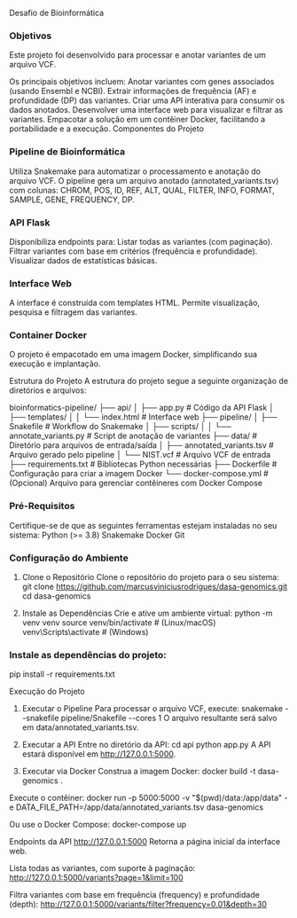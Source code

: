 Desafio de Bioinformática

### Objetivos ###
Este projeto foi desenvolvido para processar e anotar variantes de um arquivo VCF. 

Os principais objetivos incluem:
Anotar variantes com genes associados (usando Ensembl e NCBI).
Extrair informações de frequência (AF) e profundidade (DP) das variantes.
Criar uma API interativa para consumir os dados anotados.
Desenvolver uma interface web para visualizar e filtrar as variantes.
Empacotar a solução em um contêiner Docker, facilitando a portabilidade e a execução.
Componentes do Projeto

### Pipeline de Bioinformática ###
Utiliza Snakemake para automatizar o processamento e anotação do arquivo VCF.
O pipeline gera um arquivo anotado (annotated_variants.tsv) com colunas:
CHROM, POS, ID, REF, ALT, QUAL, FILTER, INFO, FORMAT, SAMPLE, GENE, FREQUENCY, DP.

### API Flask ###
Disponibiliza endpoints para:
Listar todas as variantes (com paginação).
Filtrar variantes com base em critérios (frequência e profundidade).
Visualizar dados de estatísticas básicas.

### Interface Web ### 
A interface é construída com templates HTML.
Permite visualização, pesquisa e filtragem das variantes.

### Container Docker ###
O projeto é empacotado em uma imagem Docker, simplificando sua execução e implantação.

Estrutura do Projeto
A estrutura do projeto segue a seguinte organização de diretórios e arquivos:

bioinformatics-pipeline/
├── api/
│   ├── app.py                 # Código da API Flask
│   ├── templates/
│   │   └── index.html         # Interface web
├── pipeline/
│   ├── Snakefile              # Workflow do Snakemake
│   ├── scripts/
│   │   └── annotate_variants.py  # Script de anotação de variantes
├── data/                      # Diretório para arquivos de entrada/saída
│   ├── annotated_variants.tsv # Arquivo gerado pelo pipeline
│   └── NIST.vcf               # Arquivo VCF de entrada
├── requirements.txt           # Bibliotecas Python necessárias
├── Dockerfile                 # Configuração para criar a imagem Docker
└── docker-compose.yml         # (Opcional) Arquivo para gerenciar contêineres com Docker Compose

### Pré-Requisitos ###

Certifique-se de que as seguintes ferramentas estejam instaladas no seu sistema:
Python (>= 3.8)
Snakemake
Docker
Git

### Configuração do Ambiente ###
1. Clone o Repositório
Clone o repositório do projeto para o seu sistema:
git clone https://github.com/marcusviniciusrodrigues/dasa-genomics.git
cd dasa-genomics

2. Instale as Dependências
Crie e ative um ambiente virtual:
python -m venv venv
source venv/bin/activate  # (Linux/macOS)
venv\Scripts\activate     # (Windows)

### Instale as dependências do projeto:
pip install -r requirements.txt


Execução do Projeto
1. Executar o Pipeline
Para processar o arquivo VCF, execute:
snakemake --snakefile pipeline/Snakefile --cores 1
O arquivo resultante será salvo em data/annotated_variants.tsv.

2. Executar a API
Entre no diretório da API:
cd api
python app.py
A API estará disponível em http://127.0.0.1:5000.

3. Executar via Docker
Construa a imagem Docker:
docker build -t dasa-genomics .

Execute o contêiner:
docker run -p 5000:5000 -v "$(pwd)/data:/app/data" -e DATA_FILE_PATH=/app/data/annotated_variants.tsv dasa-genomics

Ou use o Docker Compose:
docker-compose up

Endpoints da API
http://127.0.0.1:5000
Retorna a página inicial da interface web.

Lista todas as variantes, com suporte à paginação:
http://127.0.0.1:5000/variants?page=1&limit=100

Filtra variantes com base em frequência (frequency) e profundidade (depth):
http://127.0.0.1:5000/variants/filter?frequency=0.01&depth=30

